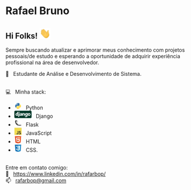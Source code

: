 # Rafael Bruno

## Hi Folks! <img src="https://github.com/rafarbop/rafarbop/blob/main/hi.gif" width="30px">

Sempre buscando atualizar e aprimorar meus conhecimento com projetos pessoais/de estudo e esperando a oportunidade de adquirir experiência profissional na área de desenvolvedor. 


 :rocket:  &nbsp; Estudante de Análise e Desenvolvimento de Sistema.
 
 <br/> :computer: &nbsp; Minha stack: 
 - <img src="https://raw.githubusercontent.com/devicons/devicon/master/icons/python/python-original.svg" alt="python" width="20" height="20"/> &nbsp; Python
 - <img src="https://github.com/rafarbop/rafarbop/blob/main/django-logo.png" alt="django" height="20"/> &nbsp; Django
 - <img src="https://raw.githubusercontent.com/devicons/devicon/master/icons/flask/flask-original.svg" alt="flask" width="20" height="20"/> &nbsp; Flask
 - <img src="https://raw.githubusercontent.com/devicons/devicon/master/icons/javascript/javascript-original.svg" alt="javascript" width="20" height="20"/> &nbsp; JavaScript
 - <img src="https://raw.githubusercontent.com/devicons/devicon/master/icons/html5/html5-original.svg" alt="html" width="20" height="20"/> &nbsp; HTML
 - <img src="https://raw.githubusercontent.com/devicons/devicon/master/icons/css3/css3-original.svg" alt="css" width="20" height="20"/> &nbsp; CSS.


 <br/> Entre em contato comigo:
 <br/> 🔗 &nbsp; https://www.linkedin.com/in/rafarbop/
 <br/> 📫 &nbsp; rafarbop@gmail.com


<!--
**rafarbop/rafarbop** is a ✨ _special_ ✨ repository because its `README.md` (this file) appears on your GitHub profile.

Here are some ideas to get you started:

- 🔭 I’m currently working on ...
- 🌱 I’m currently learning ...
- 👯 I’m looking to collaborate on ...
- 🤔 I’m looking for help with ...
- 💬 Ask me about ...
- 📫 How to reach me: ...
- 😄 Pronouns: ...
- ⚡ Fun fact: ...
-->
